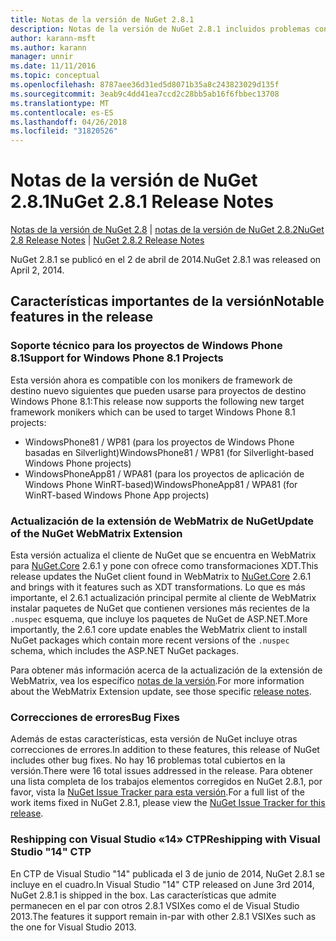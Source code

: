 ```yaml
---
title: Notas de la versión de NuGet 2.8.1
description: Notas de la versión de NuGet 2.8.1 incluidos problemas conocidos, correcciones de errores, las funciones agregadas y dcr.
author: karann-msft
ms.author: karann
manager: unnir
ms.date: 11/11/2016
ms.topic: conceptual
ms.openlocfilehash: 8787aee36d31ed5d8071b35a8c243823029d135f
ms.sourcegitcommit: 3eab9c4dd41ea7ccd2c28bb5ab16f6fbbec13708
ms.translationtype: MT
ms.contentlocale: es-ES
ms.lasthandoff: 04/26/2018
ms.locfileid: "31820526"
---
```

# <a name="nuget-281-release-notes"></a><span data-ttu-id="e5eda-103">Notas de la versión de NuGet 2.8.1</span><span class="sxs-lookup"><span data-stu-id="e5eda-103">NuGet 2.8.1 Release Notes</span></span>

<span data-ttu-id="e5eda-104">[Notas de la versión de NuGet 2.8](../release-notes/nuget-2.8.md) | [notas de la versión de NuGet 2.8.2](../release-notes/nuget-2.8.2.md)</span><span class="sxs-lookup"><span data-stu-id="e5eda-104">[NuGet 2.8 Release Notes](../release-notes/nuget-2.8.md) | [NuGet 2.8.2 Release Notes](../release-notes/nuget-2.8.2.md)</span></span>

<span data-ttu-id="e5eda-105">NuGet 2.8.1 se publicó en el 2 de abril de 2014.</span><span class="sxs-lookup"><span data-stu-id="e5eda-105">NuGet 2.8.1 was released on April 2, 2014.</span></span>

## <a name="notable-features-in-the-release"></a><span data-ttu-id="e5eda-106">Características importantes de la versión</span><span class="sxs-lookup"><span data-stu-id="e5eda-106">Notable features in the release</span></span>

### <a name="support-for-windows-phone-81-projects"></a><span data-ttu-id="e5eda-107">Soporte técnico para los proyectos de Windows Phone 8.1</span><span class="sxs-lookup"><span data-stu-id="e5eda-107">Support for Windows Phone 8.1 Projects</span></span>
<span data-ttu-id="e5eda-108">Esta versión ahora es compatible con los monikers de framework de destino nuevo siguientes que pueden usarse para proyectos de destino Windows Phone 8.1:</span><span class="sxs-lookup"><span data-stu-id="e5eda-108">This release now supports the following new target framework monikers which can be used to target Windows Phone 8.1 projects:</span></span>

* <span data-ttu-id="e5eda-109">WindowsPhone81 / WP81 (para los proyectos de Windows Phone basadas en Silverlight)</span><span class="sxs-lookup"><span data-stu-id="e5eda-109">WindowsPhone81 / WP81 (for Silverlight-based Windows Phone projects)</span></span>
* <span data-ttu-id="e5eda-110">WindowsPhoneApp81 / WPA81 (para los proyectos de aplicación de Windows Phone WinRT-based)</span><span class="sxs-lookup"><span data-stu-id="e5eda-110">WindowsPhoneApp81 / WPA81 (for WinRT-based Windows Phone App projects)</span></span>

### <a name="update-of-the-nuget-webmatrix-extension"></a><span data-ttu-id="e5eda-111">Actualización de la extensión de WebMatrix de NuGet</span><span class="sxs-lookup"><span data-stu-id="e5eda-111">Update of the NuGet WebMatrix Extension</span></span>
<span data-ttu-id="e5eda-112">Esta versión actualiza el cliente de NuGet que se encuentra en WebMatrix para [NuGet.Core](https://www.nuget.org/packages/Nuget.Core/2.6.1) 2.6.1 y pone con ofrece como transformaciones XDT.</span><span class="sxs-lookup"><span data-stu-id="e5eda-112">This release updates the NuGet client found in WebMatrix to [NuGet.Core](https://www.nuget.org/packages/Nuget.Core/2.6.1) 2.6.1 and brings with it features such as XDT transformations.</span></span> <span data-ttu-id="e5eda-113">Lo que es más importante, el 2.6.1 actualización principal permite al cliente de WebMatrix instalar paquetes de NuGet que contienen versiones más recientes de la `.nuspec` esquema, que incluye los paquetes de NuGet de ASP.NET.</span><span class="sxs-lookup"><span data-stu-id="e5eda-113">More importantly, the 2.6.1 core update enables the WebMatrix client to install NuGet packages which contain more recent versions of the `.nuspec` schema, which includes the ASP.NET NuGet packages.</span></span>

<span data-ttu-id="e5eda-114">Para obtener más información acerca de la actualización de la extensión de WebMatrix, vea los específico [notas de la versión](../release-notes/nuget-2.6.1-for-WebMatrix.md).</span><span class="sxs-lookup"><span data-stu-id="e5eda-114">For more information about the WebMatrix Extension update, see those specific [release notes](../release-notes/nuget-2.6.1-for-WebMatrix.md).</span></span>

### <a name="bug-fixes"></a><span data-ttu-id="e5eda-115">Correcciones de errores</span><span class="sxs-lookup"><span data-stu-id="e5eda-115">Bug Fixes</span></span>
<span data-ttu-id="e5eda-116">Además de estas características, esta versión de NuGet incluye otras correcciones de errores.</span><span class="sxs-lookup"><span data-stu-id="e5eda-116">In addition to these features, this release of NuGet includes other bug fixes.</span></span> <span data-ttu-id="e5eda-117">No hay 16 problemas total cubiertos en la versión.</span><span class="sxs-lookup"><span data-stu-id="e5eda-117">There were 16 total issues addressed in the release.</span></span> <span data-ttu-id="e5eda-118">Para obtener una lista completa de los trabajos elementos corregidos en NuGet 2.8.1, por favor, vista la [NuGet Issue Tracker para esta versión](https://nuget.codeplex.com/workitem/list/advanced?keyword=&status=All&type=All&priority=All&release=NuGet%202.8.1&assignedTo=All&component=All&sortField=LastUpdatedDate&sortDirection=Descending&page=0&reasonClosed=All).</span><span class="sxs-lookup"><span data-stu-id="e5eda-118">For a full list of the work items fixed in NuGet 2.8.1, please view the [NuGet Issue Tracker for this release](https://nuget.codeplex.com/workitem/list/advanced?keyword=&status=All&type=All&priority=All&release=NuGet%202.8.1&assignedTo=All&component=All&sortField=LastUpdatedDate&sortDirection=Descending&page=0&reasonClosed=All).</span></span>

### <a name="reshipping-with-visual-studio-14-ctp"></a><span data-ttu-id="e5eda-119">Reshipping con Visual Studio «14» CTP</span><span class="sxs-lookup"><span data-stu-id="e5eda-119">Reshipping with Visual Studio "14" CTP</span></span>
<span data-ttu-id="e5eda-120">En CTP de Visual Studio "14" publicada el 3 de junio de 2014, NuGet 2.8.1 se incluye en el cuadro.</span><span class="sxs-lookup"><span data-stu-id="e5eda-120">In Visual Studio "14" CTP released on June 3rd 2014, NuGet 2.8.1 is shipped in the box.</span></span> <span data-ttu-id="e5eda-121">Las características que admite permanecen en el par con otros 2.8.1 VSIXes como el de Visual Studio 2013.</span><span class="sxs-lookup"><span data-stu-id="e5eda-121">The features it support remain in-par with other 2.8.1 VSIXes such as the one for Visual Studio 2013.</span></span>
